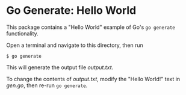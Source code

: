 # Go Generate: Hello World

This package contains a "Hello World" example of Go's `go generate`
functionality.

Open a terminal and navigate to this directory, then run

```
$ go generate
```

This will generate the output file _output.txt_.

To change the contents of _output.txt_, modify the "Hello World!" text in
_gen.go_, then re-run `go generate`.
